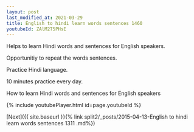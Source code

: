 ```yaml
---
layout: post
last_modified_at: 2021-03-29
title: English to hindi learn words sentences 1460 
youtubeId: ZAlM2T5PHsE
---
```

 
 
Helps to learn Hindi words and sentences for English speakers.

Opportunitiy to repeat the words sentences. 

Practice Hindi language. 
 
10 minutes practice every day. 
 
How to learn Hindi words and sentences for English speakers 
 
{% include youtubePlayer.html id=page.youtubeId %}
 
 
[Next]({{ site.baseurl }}{% link  split2/_posts/2015-04-13-English to hindi learn words sentences 1311 .md%})
 
